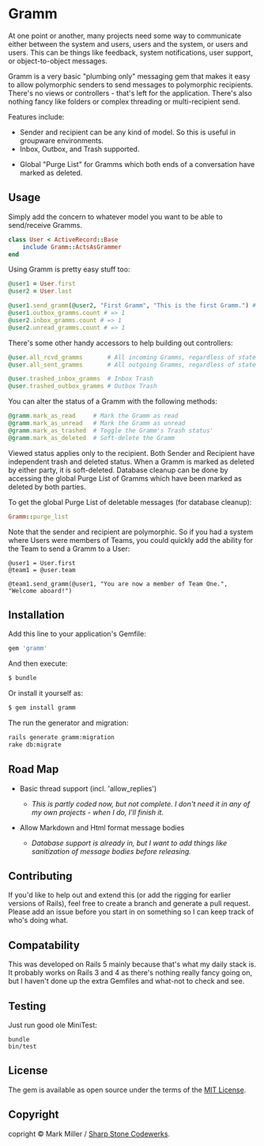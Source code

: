 # Gramm

At one point or another, many projects need some way to communicate either between the system and users, users and the system, or users and users. This can be things like feedback, system notifications, user support, or object-to-object messages.

Gramm is a very basic "plumbing only" messaging gem that makes it easy to allow polymorphic senders to send messages to polymorphic recipients. There's no views or controllers - that's left for the application. There's also nothing fancy like folders or complex threading or multi-recipient send.

Features include:

- Sender and recipient can be any kind of model. So this is useful in groupware environments.
- Inbox, Outbox, and Trash supported.
<!-- - Single-level thread support (replies to a first Gramm). -->
- Global "Purge List" for Gramms which both ends of a conversation have marked as deleted.

## Usage

Simply add the concern to whatever model you want to be able to send/receive Gramms.

```ruby
class User < ActiveRecord::Base
    include Gramm::ActsAsGrammer
end
```

Using Gramm is pretty easy stuff too:

```ruby
@user1 = User.first
@user2 = User.last

@user1.send_gramm(@user2, "First Gramm", "This is the first Gramm.") # => created Gramm
@user1.outbox_gramms.count # => 1
@user2.inbox_gramms.count # => 1
@user2.unread_gramms.count # => 1
```

There's some other handy accessors to help building out controllers:

```ruby
@user.all_rcvd_gramms       # All incoming Gramms, regardless of state
@user.all_sent_gramms       # All outgoing Gramms, regardless of state

@user.trashed_inbox_gramms  # Inbox Trash
@user.trashed_outbox_gramms # Outbox Trash
```

You can alter the status of a Gramm with the following methods:

```ruby
@gramm.mark_as_read     # Mark the Gramm as read
@gramm.mark_as_unread   # Mark the Gramm as unread
@gramm.mark_as_trashed  # Toggle the Gramm's Trash status'
@gramm.mark_as_deleted  # Soft-delete the Gramm
```

Viewed status applies only to the recipient. Both Sender and Recipient have independent trash and deleted status. When a Gramm is marked as deleted by either party, it is soft-deleted. Database cleanup can be done by accessing the global Purge List of Gramms which have been marked as deleted by both parties.

To get the global Purge List of deletable messages (for database cleanup):

```ruby
Gramm::purge_list
```

Note that the sender and recipient are polymorphic. So if you had a system where Users were members of Teams, you could quickly add the ability for the Team to send a Gramm to a User:

```
@user1 = User.first
@team1 = @user.team

@team1.send_gramm(@user1, "You are now a member of Team One.", "Welcome aboard!")
```

## Installation
Add this line to your application's Gemfile:

```ruby
gem 'gramm'
```

And then execute:
```bash
$ bundle
```

Or install it yourself as:
```bash
$ gem install gramm
```

The run the generator and migration:
```bash
rails generate gramm:migration
rake db:migrate
```

## Road Map

- Basic thread support (incl. 'allow_replies')

    - _This is partly coded now, but not complete. I don't need it in any of my own projects - when I do, I'll finish it._

- Allow Markdown and Html format message bodies

    - _Database support is already in, but I want to add things like sanitization of message bodies before releasing._

## Contributing

If you'd like to help out and extend this (or add the rigging for earlier versions of Rails), feel free to create a branch and generate a pull request. Please add an issue before you start in on something so I can keep track of who's doing what.

## Compatability

This was developed on Rails 5 mainly because that's what my daily stack is. It probably works on Rails 3 and 4 as there's nothing really fancy going on, but I haven't done up the extra Gemfiles and what-not to check and see.

## Testing

Just run good ole MiniTest:

```shell
bundle
bin/test
```

## License
The gem is available as open source under the terms of the [MIT License](http://opensource.org/licenses/MIT).

## Copyright

copright &copy; Mark Miller / [Sharp Stone Codewerks](http://sharp-stone.net).

